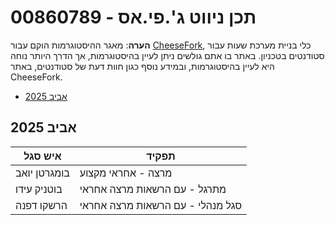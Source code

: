 # 00860789 - תכן ניווט ג'.פי.אס

**הערה**: מאגר ההיסטוגרמות הוקם עבור [CheeseFork](https://cheesefork.cf/), כלי בניית מערכת שעות עבור סטודנטים בטכניון. באתר בו אתם גולשים ניתן לעיין בהיסטוגרמות, אך הדרך היותר נוחה היא לעיין בהיסטוגרמות, ובמידע נוסף כגון חוות דעת של סטודנטים, באתר CheeseFork.

* [אביב 2025](#202402)

<h2 id="202402">אביב 2025</h2>

| איש סגל | תפקיד |
| ---- | ---- |
| בומגרטן יואב | מרצה - אחראי מקצוע |
| בוטניק עידו | מתרגל - עם הרשאות מרצה אחראי |
| הרשקו דפנה | סגל מנהלי - עם הרשאות מרצה אחראי |

